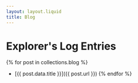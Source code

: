 ```yaml
---
layout: layout.liquid
title: Blog
---
```


# Explorer's Log Entries

{% for post in collections.blog %}
- [{{ post.data.title }}]({{ post.url }})
{% endfor %}
